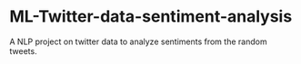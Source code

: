 # ML-Twitter-data-sentiment-analysis
A NLP project on twitter data to analyze sentiments from the random tweets.
